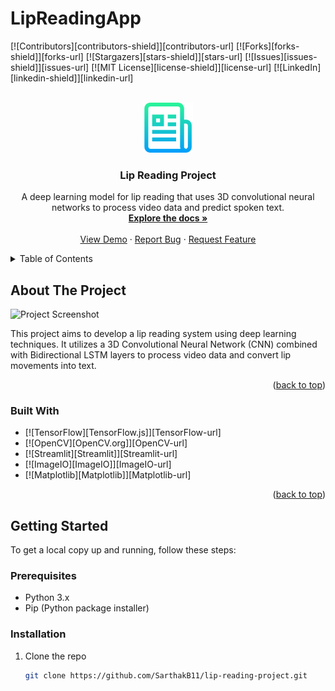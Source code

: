 # LipReadingApp
<!-- Improved compatibility of back to top link: See: https://github.com/othneildrew/Best-README-Template/pull/73 -->
<a id="readme-top"></a>

<!-- PROJECT SHIELDS -->
[![Contributors][contributors-shield]][contributors-url]
[![Forks][forks-shield]][forks-url]
[![Stargazers][stars-shield]][stars-url]
[![Issues][issues-shield]][issues-url]
[![MIT License][license-shield]][license-url]
[![LinkedIn][linkedin-shield]][linkedin-url]

<!-- PROJECT LOGO -->
<br />
<div align="center">
  <a href="https://github.com/SarthakB11/lip-reading-project">
    <img src="images/logo.png" alt="Logo" width="80" height="80">
  </a>

<h3 align="center">Lip Reading Project</h3>

  <p align="center">
    A deep learning model for lip reading that uses 3D convolutional neural networks to process video data and predict spoken text.
    <br />
    <a href="https://github.com/SarthakB11/lip-reading-project"><strong>Explore the docs »</strong></a>
    <br />
    <br />
    <a href="https://github.com/SarthakB11/lip-reading-project">View Demo</a>
    ·
    <a href="https://github.com/SarthakB11/lip-reading-project/issues/new?labels=bug&template=bug-report---.md">Report Bug</a>
    ·
    <a href="https://github.com/SarthakB11/lip-reading-project/issues/new?labels=enhancement&template=feature-request---.md">Request Feature</a>
  </p>
</div>

<!-- TABLE OF CONTENTS -->
<details>
  <summary>Table of Contents</summary>
  <ol>
    <li><a href="#about-the-project">About The Project</a></li>
    <li><a href="#built-with">Built With</a></li>
    <li><a href="#getting-started">Getting Started</a></li>
    <li><a href="#usage">Usage</a></li>
    <li><a href="#roadmap">Roadmap</a></li>
    <li><a href="#contributing">Contributing</a></li>
    <li><a href="#license">License</a></li>
    <li><a href="#contact">Contact</a></li>
    <li><a href="#acknowledgments">Acknowledgments</a></li>
  </ol>
</details>

<!-- ABOUT THE PROJECT -->
## About The Project

![Project Screenshot](images/screenshot.png)

This project aims to develop a lip reading system using deep learning techniques. It utilizes a 3D Convolutional Neural Network (CNN) combined with Bidirectional LSTM layers to process video data and convert lip movements into text. 

<p align="right">(<a href="#readme-top">back to top</a>)</p>

### Built With

* [![TensorFlow][TensorFlow.js]][TensorFlow-url]
* [![OpenCV][OpenCV.org]][OpenCV-url]
* [![Streamlit][Streamlit]][Streamlit-url]
* [![ImageIO][ImageIO]][ImageIO-url]
* [![Matplotlib][Matplotlib]][Matplotlib-url]

<p align="right">(<a href="#readme-top">back to top</a>)</p>

<!-- GETTING STARTED -->
## Getting Started

To get a local copy up and running, follow these steps:

### Prerequisites

* Python 3.x
* Pip (Python package installer)

### Installation

1. Clone the repo
   ```sh
   git clone https://github.com/SarthakB11/lip-reading-project.git
